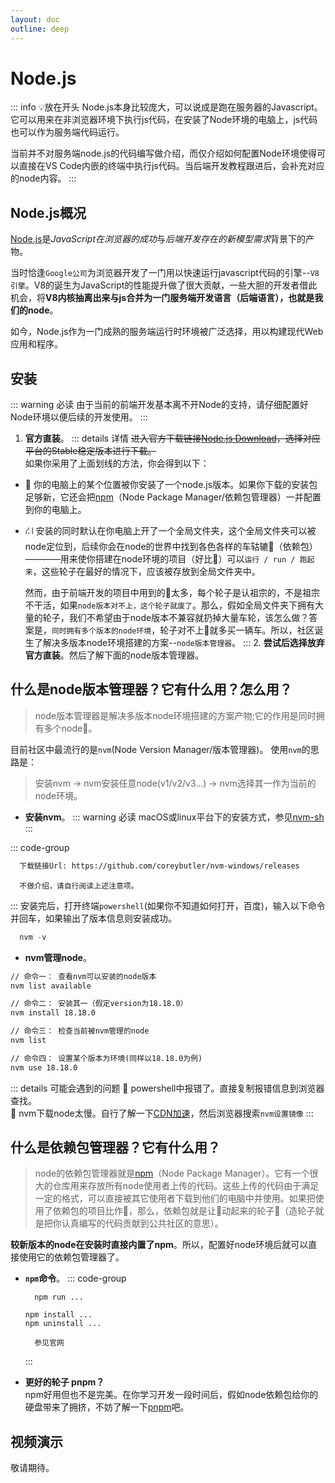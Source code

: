 ```yaml
---
layout: doc
outline: deep
---
```

# Node.js

::: info 💡放在开头
  Node.js本身比较庞大，可以说成是跑在服务器的Javascript。它可以用来在非浏览器环境下执行js代码，在安装了Node环境的电脑上，js代码也可以作为服务端代码运行。  

  当前并不对服务端node.js的代码编写做介绍，而仅介绍如何配置Node环境使得可以直接在VS Code内嵌的终端中执行js代码。当后端开发教程跟进后，会补充对应的node内容。
:::

## Node.js概况

  [Node.js](https://nodejs.org/zh-cn)是*JavaScript在浏览器的成功*与*后端开发存在的新模型需求*背景下的产物。

  当时恰逢`Google公司`为浏览器开发了一门用以快速运行javascript代码的引擎--`V8引擎`。V8的诞生为JavaScript的性能提升做了很大贡献，一些大胆的开发者借此机会，将**V8内核抽离出来与js合并为一门服务端开发语言（后端语言），也就是我们的node**。

  如今，Node.js作为一门成熟的服务端运行时环境被广泛选择，用以构建现代Web应用和程序。

## 安装

::: warning 必读
  由于当前的前端开发基本离不开Node的支持，请仔细配置好Node环境以便后续的开发使用。
:::

  1. **官方直装**。
::: details 详情
  ~~进入官方下载链接[Node.js Download](https://nodejs.org/en/download)，选择对应平台的Stable稳定版本进行下载。~~  
  如果你采用了上面划线的方法，你会得到以下：

- 🔪 你的电脑上的某个位置被你安装了一个node.js版本。如果你下载的安装包足够新，它还会把[npm](./Node.md#什么是依赖包管理器-它有什么用)（Node Package Manager/依赖包管理器）一并配置到你的电脑上。
- ⛜  安装的同时默认在你电脑上开了一个全局文件夹，这个全局文件夹可以被node定位到，后续你会在node的世界中找到各色各样的车轱辘🛞（依赖包）————用来使你搭建在node环境的项目（好比🚗）可以`运行 / run / 跑起来`，这些轮子在最好的情况下，应该被存放到全局文件夹中。  
  
  然而，由于前端开发的项目中用到的🛞太多，每个轮子是认祖宗的，不是祖宗不干活，如果`node版本对不上，这个轮子就废了`。那么，假如全局文件夹下拥有大量的轮子，我们不希望由于node版本不兼容就扔掉大量车轮，该怎么做？答案是，`同时拥有多个版本的node环境`，轮子对不上🚗就多买一辆车。所以，社区诞生了解决多版本node环境搭建的方案--`node版本管理器`。
:::
  2. **尝试后选择放弃官方直装**。然后了解下面的node版本管理器。

## 什么是node版本管理器？它有什么用？怎么用？
  
  > node版本管理器是解决多版本node环境搭建的方案产物;它的作用是同时拥有多个node🚗。  

  目前社区中最流行的是`nvm`(Node Version Manager/版本管理器)。
  使用`nvm`的思路是：  
  > 安装nvm -> nvm安装任意node(v1/v2/v3...) -> nvm选择其一作为当前的node环境。

- **安装nvm**。
::: warning 必读
  macOS或linux平台下的安装方式，参见[nvm-sh](https://github.com/nvm-sh/nvm#installing-and-updating)
:::

::: code-group

```md [windows]
  下载链接Url: https://github.com/coreybutler/nvm-windows/releases
```

``` [macOS或linux]
  不做介绍，请自行阅读上述注意项。
```

:::
安装完后，打开终端`powershell`(如果你不知道如何打开，百度)，输入以下命令并回车，如果输出了版本信息则安装成功。

```powershell
  nvm -v
```

- **nvm管理node**。

```txt
// 命令一： 查看nvm可以安装的node版本
nvm list available

// 命令二： 安装其一（假定version为18.18.0）
nvm install 18.18.0

// 命令三： 检查当前被nvm管理的node
nvm list

// 命令四： 设置某个版本为环境(同样以18.18.0为例)
nvm use 18.18.0

```

::: details 可能会遇到的问题
  🐞 powershell中报错了。直接复制报错信息到浏览器查找。  
  🐌 nvm下载node太慢。自行了解一下[CDN加速](https://zhuanlan.zhihu.com/p/28940451)，然后浏览器搜索`nvm设置镜像`
:::

## 什么是依赖包管理器？它有什么用？
  >
  > node的依赖包管理器就是[npm](https://www.npmjs.com/)（Node Package Manager）。它有一个很大的仓库用来存放所有node使用者上传的代码。这些上传的代码由于满足一定的格式，可以直接被其它使用者下载到他们的电脑中并使用。如果把使用了依赖包的项目比作🚗，那么，依赖包就是让🚗动起来的轮子🛞（造轮子就是把你认真编写的代码贡献到公共社区的意思）。
  >
  **较新版本的node在安装时直接内置了npm**。所以，配置好node环境后就可以直接使用它的依赖包管理器了。

- **`npm`命令**。
  ::: code-group

    ```shell [执行脚本]
      npm run ...
    ```

    ```shell [安装、卸载依赖]
    npm install ... 
    npm uninstall ...
    ```

    ```shell [更多]
      参见官网
    ```

  :::
- **更好的轮子 pnpm？**  
  npm好用但也不是完美。在你学习开发一段时间后，假如node依赖包给你的硬盘带来了拥挤，不妨了解一下[pnpm](https://pnpm.io/zh/motivation)吧。

## 视频演示

  敬请期待。
